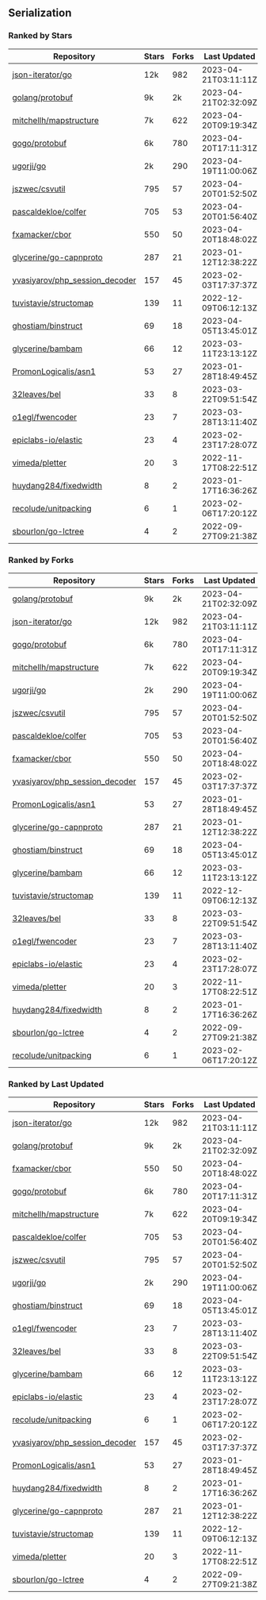 ## Serialization

### Ranked by Stars

| Repository | Stars | Forks | Last Updated |
|------------|-------|-------|--------------|
| [json-iterator/go](https://github.com/json-iterator/go) | 12k | 982 | 2023-04-21T03:11:11Z |
| [golang/protobuf](https://github.com/golang/protobuf) | 9k | 2k | 2023-04-21T02:32:09Z |
| [mitchellh/mapstructure](https://github.com/mitchellh/mapstructure) | 7k | 622 | 2023-04-20T09:19:34Z |
| [gogo/protobuf](https://github.com/gogo/protobuf) | 6k | 780 | 2023-04-20T17:11:31Z |
| [ugorji/go](https://github.com/ugorji/go) | 2k | 290 | 2023-04-19T11:00:06Z |
| [jszwec/csvutil](https://github.com/jszwec/csvutil) | 795 | 57 | 2023-04-20T01:52:50Z |
| [pascaldekloe/colfer](https://github.com/pascaldekloe/colfer) | 705 | 53 | 2023-04-20T01:56:40Z |
| [fxamacker/cbor](https://github.com/fxamacker/cbor) | 550 | 50 | 2023-04-20T18:48:02Z |
| [glycerine/go-capnproto](https://github.com/glycerine/go-capnproto) | 287 | 21 | 2023-01-12T12:38:22Z |
| [yvasiyarov/php_session_decoder](https://github.com/yvasiyarov/php_session_decoder) | 157 | 45 | 2023-02-03T17:37:37Z |
| [tuvistavie/structomap](https://github.com/tuvistavie/structomap) | 139 | 11 | 2022-12-09T06:12:13Z |
| [ghostiam/binstruct](https://github.com/ghostiam/binstruct) | 69 | 18 | 2023-04-05T13:45:01Z |
| [glycerine/bambam](https://github.com/glycerine/bambam) | 66 | 12 | 2023-03-11T23:13:12Z |
| [PromonLogicalis/asn1](https://github.com/PromonLogicalis/asn1) | 53 | 27 | 2023-01-28T18:49:45Z |
| [32leaves/bel](https://github.com/32leaves/bel) | 33 | 8 | 2023-03-22T09:51:54Z |
| [o1egl/fwencoder](https://github.com/o1egl/fwencoder) | 23 | 7 | 2023-03-28T13:11:40Z |
| [epiclabs-io/elastic](https://github.com/epiclabs-io/elastic) | 23 | 4 | 2023-02-23T17:28:07Z |
| [vimeda/pletter](https://github.com/vimeda/pletter) | 20 | 3 | 2022-11-17T08:22:51Z |
| [huydang284/fixedwidth](https://github.com/huydang284/fixedwidth) | 8 | 2 | 2023-01-17T16:36:26Z |
| [recolude/unitpacking](https://github.com/recolude/unitpacking) | 6 | 1 | 2023-02-06T17:20:12Z |
| [sbourlon/go-lctree](https://github.com/sbourlon/go-lctree) | 4 | 2 | 2022-09-27T09:21:38Z |

### Ranked by Forks

| Repository | Stars | Forks | Last Updated |
|------------|-------|-------|--------------|
| [golang/protobuf](https://github.com/golang/protobuf) | 9k | 2k | 2023-04-21T02:32:09Z |
| [json-iterator/go](https://github.com/json-iterator/go) | 12k | 982 | 2023-04-21T03:11:11Z |
| [gogo/protobuf](https://github.com/gogo/protobuf) | 6k | 780 | 2023-04-20T17:11:31Z |
| [mitchellh/mapstructure](https://github.com/mitchellh/mapstructure) | 7k | 622 | 2023-04-20T09:19:34Z |
| [ugorji/go](https://github.com/ugorji/go) | 2k | 290 | 2023-04-19T11:00:06Z |
| [jszwec/csvutil](https://github.com/jszwec/csvutil) | 795 | 57 | 2023-04-20T01:52:50Z |
| [pascaldekloe/colfer](https://github.com/pascaldekloe/colfer) | 705 | 53 | 2023-04-20T01:56:40Z |
| [fxamacker/cbor](https://github.com/fxamacker/cbor) | 550 | 50 | 2023-04-20T18:48:02Z |
| [yvasiyarov/php_session_decoder](https://github.com/yvasiyarov/php_session_decoder) | 157 | 45 | 2023-02-03T17:37:37Z |
| [PromonLogicalis/asn1](https://github.com/PromonLogicalis/asn1) | 53 | 27 | 2023-01-28T18:49:45Z |
| [glycerine/go-capnproto](https://github.com/glycerine/go-capnproto) | 287 | 21 | 2023-01-12T12:38:22Z |
| [ghostiam/binstruct](https://github.com/ghostiam/binstruct) | 69 | 18 | 2023-04-05T13:45:01Z |
| [glycerine/bambam](https://github.com/glycerine/bambam) | 66 | 12 | 2023-03-11T23:13:12Z |
| [tuvistavie/structomap](https://github.com/tuvistavie/structomap) | 139 | 11 | 2022-12-09T06:12:13Z |
| [32leaves/bel](https://github.com/32leaves/bel) | 33 | 8 | 2023-03-22T09:51:54Z |
| [o1egl/fwencoder](https://github.com/o1egl/fwencoder) | 23 | 7 | 2023-03-28T13:11:40Z |
| [epiclabs-io/elastic](https://github.com/epiclabs-io/elastic) | 23 | 4 | 2023-02-23T17:28:07Z |
| [vimeda/pletter](https://github.com/vimeda/pletter) | 20 | 3 | 2022-11-17T08:22:51Z |
| [huydang284/fixedwidth](https://github.com/huydang284/fixedwidth) | 8 | 2 | 2023-01-17T16:36:26Z |
| [sbourlon/go-lctree](https://github.com/sbourlon/go-lctree) | 4 | 2 | 2022-09-27T09:21:38Z |
| [recolude/unitpacking](https://github.com/recolude/unitpacking) | 6 | 1 | 2023-02-06T17:20:12Z |

### Ranked by Last Updated

| Repository | Stars | Forks | Last Updated |
|------------|-------|-------|--------------|
| [json-iterator/go](https://github.com/json-iterator/go) | 12k | 982 | 2023-04-21T03:11:11Z |
| [golang/protobuf](https://github.com/golang/protobuf) | 9k | 2k | 2023-04-21T02:32:09Z |
| [fxamacker/cbor](https://github.com/fxamacker/cbor) | 550 | 50 | 2023-04-20T18:48:02Z |
| [gogo/protobuf](https://github.com/gogo/protobuf) | 6k | 780 | 2023-04-20T17:11:31Z |
| [mitchellh/mapstructure](https://github.com/mitchellh/mapstructure) | 7k | 622 | 2023-04-20T09:19:34Z |
| [pascaldekloe/colfer](https://github.com/pascaldekloe/colfer) | 705 | 53 | 2023-04-20T01:56:40Z |
| [jszwec/csvutil](https://github.com/jszwec/csvutil) | 795 | 57 | 2023-04-20T01:52:50Z |
| [ugorji/go](https://github.com/ugorji/go) | 2k | 290 | 2023-04-19T11:00:06Z |
| [ghostiam/binstruct](https://github.com/ghostiam/binstruct) | 69 | 18 | 2023-04-05T13:45:01Z |
| [o1egl/fwencoder](https://github.com/o1egl/fwencoder) | 23 | 7 | 2023-03-28T13:11:40Z |
| [32leaves/bel](https://github.com/32leaves/bel) | 33 | 8 | 2023-03-22T09:51:54Z |
| [glycerine/bambam](https://github.com/glycerine/bambam) | 66 | 12 | 2023-03-11T23:13:12Z |
| [epiclabs-io/elastic](https://github.com/epiclabs-io/elastic) | 23 | 4 | 2023-02-23T17:28:07Z |
| [recolude/unitpacking](https://github.com/recolude/unitpacking) | 6 | 1 | 2023-02-06T17:20:12Z |
| [yvasiyarov/php_session_decoder](https://github.com/yvasiyarov/php_session_decoder) | 157 | 45 | 2023-02-03T17:37:37Z |
| [PromonLogicalis/asn1](https://github.com/PromonLogicalis/asn1) | 53 | 27 | 2023-01-28T18:49:45Z |
| [huydang284/fixedwidth](https://github.com/huydang284/fixedwidth) | 8 | 2 | 2023-01-17T16:36:26Z |
| [glycerine/go-capnproto](https://github.com/glycerine/go-capnproto) | 287 | 21 | 2023-01-12T12:38:22Z |
| [tuvistavie/structomap](https://github.com/tuvistavie/structomap) | 139 | 11 | 2022-12-09T06:12:13Z |
| [vimeda/pletter](https://github.com/vimeda/pletter) | 20 | 3 | 2022-11-17T08:22:51Z |
| [sbourlon/go-lctree](https://github.com/sbourlon/go-lctree) | 4 | 2 | 2022-09-27T09:21:38Z |

